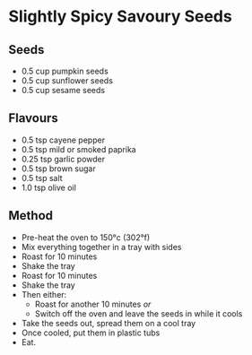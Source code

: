 Slightly Spicy Savoury Seeds
===

Seeds
---

  * 0.5 cup pumpkin seeds
  * 0.5 cup sunflower seeds
  * 0.5 cup sesame seeds

Flavours
---

  * 0.5  tsp cayene pepper
  * 0.5  tsp mild or smoked paprika
  * 0.25 tsp garlic powder
  * 0.5  tsp brown sugar
  * 0.5  tsp salt
  * 1.0  tsp olive oil

Method
---

  * Pre-heat the oven to 150°c (302°f)
  * Mix everything together in a tray with sides
  * Roast for 10 minutes
  * Shake the tray
  * Roast for 10 minutes
  * Shake the tray
  * Then either:
    * Roast for another 10 minutes *or*
    * Switch off the oven and leave the seeds in while it cools
  * Take the seeds out, spread them on a cool tray
  * Once cooled, put them in plastic tubs
  * Eat.
